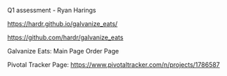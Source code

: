 Q1 assessment - Ryan Harings

https://hardr.github.io/galvanize_eats/

https://github.com/hardr/galvanize_eats

Galvanize Eats:
  Main Page
  Order Page

Pivotal Tracker Page:
  https://www.pivotaltracker.com/n/projects/1786587
